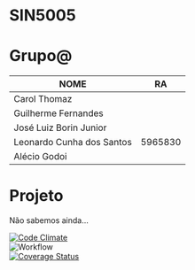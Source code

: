 # SIN5005

# Grupo@

| NOME | RA | 
|----------|:------:|
|Carol Thomaz |
|Guilherme Fernandes | 
|José Luiz Borin Junior | 
|Leonardo Cunha dos Santos | 5965830 |
|Alécio Godoi | 

# Projeto

Não sabemos ainda...


[![Code Climate](https://codeclimate.com/github/cloudfoundry/membrane.png)](https://codeclimate.com/github/a-godoi/SIN5005) </br>
![Workflow](https://github.com/a-godoi/appx/actions/workflows/github-actions.yml/badge.svg) </br>
[![Coverage Status](https://coveralls.io/repos/github/a-godoi/SIN5005/badge.svg?branch=main)](https://coveralls.io/github/a-godoi/SIN5005?branch=main)

